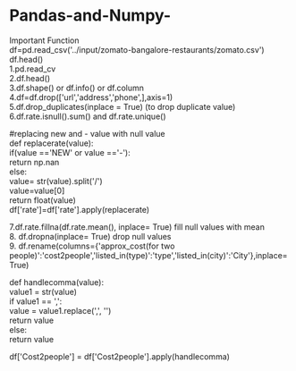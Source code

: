 # Pandas-and-Numpy-
Important Function </br>
df=pd.read_csv('../input/zomato-bangalore-restaurants/zomato.csv')</br>
df.head()</br>
1.pd.read_cv</br>
2.df.head()</br>
3.df.shape() or df.info() or df.column</br>
4.df=df.drop(['url','address','phone',],axis=1)</br>
5.df.drop_duplicates(inplace = True) (to drop duplicate value)</br>
6.df.rate.isnull().sum() and df.rate.unique()</br>

#replacing new and - value with null value</br>
def replacerate(value):</br>
    if(value =='NEW' or value =='-'):</br>
        return np.nan</br>
    else:</br>
        value= str(value).split('/')</br>
        value=value[0]</br>
        return float(value)</br>
df['rate']=df['rate'].apply(replacerate)</br>


7.df.rate.fillna(df.rate.mean(), inplace= True) fill null values with mean</br>
8. df.dropna(inplace= True) drop null values</br>
9.  df.rename(columns={'approx_cost(for two people)':'cost2people','listed_in(type)':'type','listed_in(city)':'City'},inplace= True)</br>


def handlecomma(value):</br>
    value1 = str(value)</br>
    if value1 == ',':</br>
        value = value1.replace(',', '')</br>
        return value</br>
    else:</br>
        return value </br>
    
df['Cost2people'] = df['Cost2people'].apply(handlecomma)</br>


